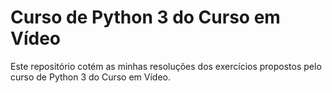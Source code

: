 # Curso de Python 3 do Curso em Vídeo

Este repositório cotém as minhas resoluções dos exercícios propostos pelo curso de Python 3 do Curso em Vídeo.
